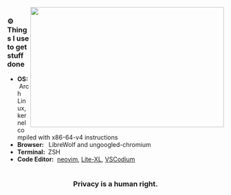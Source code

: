 <img align="right" height="280" width="450" alt="" src="https://raw.githubusercontent.com/snipe/animated-gifs/master/Techy/unecessary-automation.gif" />

### ⚙️ Things I use to get stuff done

- <b>OS:</b> &nbsp;Arch Linux, kernel compiled with x86-64-v4 instructions
- <b>Browser: </b> &nbsp; LibreWolf and ungoogled-chromium
- <b>Terminal: </b> &nbsp;ZSH 
- <b>Code Editor:</b> &nbsp;[neovim](https://neovim.io/), [Lite-XL](https://lite-xl.com/), [VSCodium](https://vscodium.com/)

</details>

#

<div align="center">

  ### Privacy is a human right.

</div>
